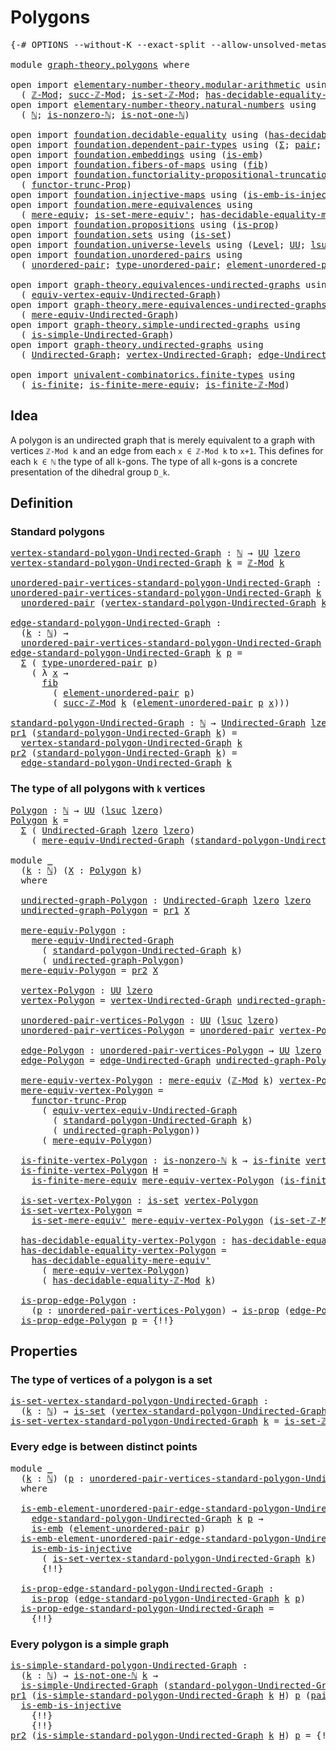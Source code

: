 # Polygons

<pre class="Agda"><a id="21" class="Symbol">{-#</a> <a id="25" class="Keyword">OPTIONS</a> <a id="33" class="Pragma">--without-K</a> <a id="45" class="Pragma">--exact-split</a> <a id="59" class="Pragma">--allow-unsolved-metas</a> <a id="82" class="Symbol">#-}</a>

<a id="87" class="Keyword">module</a> <a id="94" href="graph-theory.polygons.html" class="Module">graph-theory.polygons</a> <a id="116" class="Keyword">where</a>

<a id="123" class="Keyword">open</a> <a id="128" class="Keyword">import</a> <a id="135" href="elementary-number-theory.modular-arithmetic.html" class="Module">elementary-number-theory.modular-arithmetic</a> <a id="179" class="Keyword">using</a>
  <a id="187" class="Symbol">(</a> <a id="189" href="elementary-number-theory.modular-arithmetic.html#3446" class="Function">ℤ-Mod</a><a id="194" class="Symbol">;</a> <a id="196" href="elementary-number-theory.modular-arithmetic.html#5222" class="Function">succ-ℤ-Mod</a><a id="206" class="Symbol">;</a> <a id="208" href="elementary-number-theory.modular-arithmetic.html#4359" class="Function">is-set-ℤ-Mod</a><a id="220" class="Symbol">;</a> <a id="222" href="elementary-number-theory.modular-arithmetic.html#4091" class="Function">has-decidable-equality-ℤ-Mod</a><a id="250" class="Symbol">)</a>
<a id="252" class="Keyword">open</a> <a id="257" class="Keyword">import</a> <a id="264" href="elementary-number-theory.natural-numbers.html" class="Module">elementary-number-theory.natural-numbers</a> <a id="305" class="Keyword">using</a>
  <a id="313" class="Symbol">(</a> <a id="315" href="elementary-number-theory.natural-numbers.html#1444" class="Datatype">ℕ</a><a id="316" class="Symbol">;</a> <a id="318" href="elementary-number-theory.natural-numbers.html#1926" class="Function">is-nonzero-ℕ</a><a id="330" class="Symbol">;</a> <a id="332" href="elementary-number-theory.natural-numbers.html#2080" class="Function">is-not-one-ℕ</a><a id="344" class="Symbol">)</a>

<a id="347" class="Keyword">open</a> <a id="352" class="Keyword">import</a> <a id="359" href="foundation.decidable-equality.html" class="Module">foundation.decidable-equality</a> <a id="389" class="Keyword">using</a> <a id="395" class="Symbol">(</a><a id="396" href="foundation.decidable-equality.html#1785" class="Function">has-decidable-equality</a><a id="418" class="Symbol">)</a>
<a id="420" class="Keyword">open</a> <a id="425" class="Keyword">import</a> <a id="432" href="foundation.dependent-pair-types.html" class="Module">foundation.dependent-pair-types</a> <a id="464" class="Keyword">using</a> <a id="470" class="Symbol">(</a><a id="471" href="foundation-core.dependent-pair-types.html#502" class="Record">Σ</a><a id="472" class="Symbol">;</a> <a id="474" href="foundation-core.dependent-pair-types.html#575" class="InductiveConstructor">pair</a><a id="478" class="Symbol">;</a> <a id="480" href="foundation-core.dependent-pair-types.html#592" class="Field">pr1</a><a id="483" class="Symbol">;</a> <a id="485" href="foundation-core.dependent-pair-types.html#604" class="Field">pr2</a><a id="488" class="Symbol">)</a>
<a id="490" class="Keyword">open</a> <a id="495" class="Keyword">import</a> <a id="502" href="foundation.embeddings.html" class="Module">foundation.embeddings</a> <a id="524" class="Keyword">using</a> <a id="530" class="Symbol">(</a><a id="531" href="foundation-core.embeddings.html#980" class="Function">is-emb</a><a id="537" class="Symbol">)</a>
<a id="539" class="Keyword">open</a> <a id="544" class="Keyword">import</a> <a id="551" href="foundation.fibers-of-maps.html" class="Module">foundation.fibers-of-maps</a> <a id="577" class="Keyword">using</a> <a id="583" class="Symbol">(</a><a id="584" href="foundation-core.fibers-of-maps.html#928" class="Function">fib</a><a id="587" class="Symbol">)</a>
<a id="589" class="Keyword">open</a> <a id="594" class="Keyword">import</a> <a id="601" href="foundation.functoriality-propositional-truncation.html" class="Module">foundation.functoriality-propositional-truncation</a> <a id="651" class="Keyword">using</a>
  <a id="659" class="Symbol">(</a> <a id="661" href="foundation.functoriality-propositional-truncation.html#1451" class="Function">functor-trunc-Prop</a><a id="679" class="Symbol">)</a>
<a id="681" class="Keyword">open</a> <a id="686" class="Keyword">import</a> <a id="693" href="foundation.injective-maps.html" class="Module">foundation.injective-maps</a> <a id="719" class="Keyword">using</a> <a id="725" class="Symbol">(</a><a id="726" href="foundation.injective-maps.html#4595" class="Function">is-emb-is-injective</a><a id="745" class="Symbol">)</a>
<a id="747" class="Keyword">open</a> <a id="752" class="Keyword">import</a> <a id="759" href="foundation.mere-equivalences.html" class="Module">foundation.mere-equivalences</a> <a id="788" class="Keyword">using</a>
  <a id="796" class="Symbol">(</a> <a id="798" href="foundation.mere-equivalences.html#1406" class="Function">mere-equiv</a><a id="808" class="Symbol">;</a> <a id="810" href="foundation.mere-equivalences.html#3465" class="Function">is-set-mere-equiv&#39;</a><a id="828" class="Symbol">;</a> <a id="830" href="foundation.mere-equivalences.html#4004" class="Function">has-decidable-equality-mere-equiv&#39;</a><a id="864" class="Symbol">)</a>
<a id="866" class="Keyword">open</a> <a id="871" class="Keyword">import</a> <a id="878" href="foundation.propositions.html" class="Module">foundation.propositions</a> <a id="902" class="Keyword">using</a> <a id="908" class="Symbol">(</a><a id="909" href="foundation-core.propositions.html#1246" class="Function">is-prop</a><a id="916" class="Symbol">)</a>
<a id="918" class="Keyword">open</a> <a id="923" class="Keyword">import</a> <a id="930" href="foundation.sets.html" class="Module">foundation.sets</a> <a id="946" class="Keyword">using</a> <a id="952" class="Symbol">(</a><a id="953" href="foundation-core.sets.html#1099" class="Function">is-set</a><a id="959" class="Symbol">)</a>
<a id="961" class="Keyword">open</a> <a id="966" class="Keyword">import</a> <a id="973" href="foundation.universe-levels.html" class="Module">foundation.universe-levels</a> <a id="1000" class="Keyword">using</a> <a id="1006" class="Symbol">(</a><a id="1007" href="Agda.Primitive.html#597" class="Postulate">Level</a><a id="1012" class="Symbol">;</a> <a id="1014" href="foundation-core.universe-levels.html#222" class="Primitive">UU</a><a id="1016" class="Symbol">;</a> <a id="1018" href="Agda.Primitive.html#780" class="Primitive">lsuc</a><a id="1022" class="Symbol">;</a> <a id="1024" href="Agda.Primitive.html#764" class="Primitive">lzero</a><a id="1029" class="Symbol">)</a>
<a id="1031" class="Keyword">open</a> <a id="1036" class="Keyword">import</a> <a id="1043" href="foundation.unordered-pairs.html" class="Module">foundation.unordered-pairs</a> <a id="1070" class="Keyword">using</a>
  <a id="1078" class="Symbol">(</a> <a id="1080" href="foundation.unordered-pairs.html#2381" class="Function">unordered-pair</a><a id="1094" class="Symbol">;</a> <a id="1096" href="foundation.unordered-pairs.html#2756" class="Function">type-unordered-pair</a><a id="1115" class="Symbol">;</a> <a id="1117" href="foundation.unordered-pairs.html#3477" class="Function">element-unordered-pair</a><a id="1139" class="Symbol">)</a>

<a id="1142" class="Keyword">open</a> <a id="1147" class="Keyword">import</a> <a id="1154" href="graph-theory.equivalences-undirected-graphs.html" class="Module">graph-theory.equivalences-undirected-graphs</a> <a id="1198" class="Keyword">using</a>
  <a id="1206" class="Symbol">(</a> <a id="1208" href="graph-theory.equivalences-undirected-graphs.html#2222" class="Function">equiv-vertex-equiv-Undirected-Graph</a><a id="1243" class="Symbol">)</a>
<a id="1245" class="Keyword">open</a> <a id="1250" class="Keyword">import</a> <a id="1257" href="graph-theory.mere-equivalences-undirected-graphs.html" class="Module">graph-theory.mere-equivalences-undirected-graphs</a> <a id="1306" class="Keyword">using</a>
  <a id="1314" class="Symbol">(</a> <a id="1316" href="graph-theory.mere-equivalences-undirected-graphs.html#1028" class="Function">mere-equiv-Undirected-Graph</a><a id="1343" class="Symbol">)</a>
<a id="1345" class="Keyword">open</a> <a id="1350" class="Keyword">import</a> <a id="1357" href="graph-theory.simple-undirected-graphs.html" class="Module">graph-theory.simple-undirected-graphs</a> <a id="1395" class="Keyword">using</a>
  <a id="1403" class="Symbol">(</a> <a id="1405" href="graph-theory.simple-undirected-graphs.html#1451" class="Function">is-simple-Undirected-Graph</a><a id="1431" class="Symbol">)</a>
<a id="1433" class="Keyword">open</a> <a id="1438" class="Keyword">import</a> <a id="1445" href="graph-theory.undirected-graphs.html" class="Module">graph-theory.undirected-graphs</a> <a id="1476" class="Keyword">using</a>
  <a id="1484" class="Symbol">(</a> <a id="1486" href="graph-theory.undirected-graphs.html#785" class="Function">Undirected-Graph</a><a id="1502" class="Symbol">;</a> <a id="1504" href="graph-theory.undirected-graphs.html#981" class="Function">vertex-Undirected-Graph</a><a id="1527" class="Symbol">;</a> <a id="1529" href="graph-theory.undirected-graphs.html#1205" class="Function">edge-Undirected-Graph</a><a id="1550" class="Symbol">)</a>

<a id="1553" class="Keyword">open</a> <a id="1558" class="Keyword">import</a> <a id="1565" href="univalent-combinatorics.finite-types.html" class="Module">univalent-combinatorics.finite-types</a> <a id="1602" class="Keyword">using</a>
  <a id="1610" class="Symbol">(</a> <a id="1612" href="univalent-combinatorics.finite-types.html#3715" class="Function">is-finite</a><a id="1621" class="Symbol">;</a> <a id="1623" href="univalent-combinatorics.finite-types.html#6751" class="Function">is-finite-mere-equiv</a><a id="1643" class="Symbol">;</a> <a id="1645" href="univalent-combinatorics.finite-types.html#9612" class="Function">is-finite-ℤ-Mod</a><a id="1660" class="Symbol">)</a>
</pre>
## Idea

A polygon is an undirected graph that is merely equivalent to a graph with vertices `ℤ-Mod k` and an edge from each `x ∈ ℤ-Mod k` to `x+1`. This defines for each `k ∈ ℕ` the type of all `k`-gons. The type of all `k`-gons is a concrete presentation of the dihedral group `D_k`.

## Definition

### Standard polygons

<pre class="Agda"><a id="vertex-standard-polygon-Undirected-Graph"></a><a id="2000" href="graph-theory.polygons.html#2000" class="Function">vertex-standard-polygon-Undirected-Graph</a> <a id="2041" class="Symbol">:</a> <a id="2043" href="elementary-number-theory.natural-numbers.html#1444" class="Datatype">ℕ</a> <a id="2045" class="Symbol">→</a> <a id="2047" href="foundation-core.universe-levels.html#222" class="Primitive">UU</a> <a id="2050" href="Agda.Primitive.html#764" class="Primitive">lzero</a>
<a id="2056" href="graph-theory.polygons.html#2000" class="Function">vertex-standard-polygon-Undirected-Graph</a> <a id="2097" href="graph-theory.polygons.html#2097" class="Bound">k</a> <a id="2099" class="Symbol">=</a> <a id="2101" href="elementary-number-theory.modular-arithmetic.html#3446" class="Function">ℤ-Mod</a> <a id="2107" href="graph-theory.polygons.html#2097" class="Bound">k</a>

<a id="unordered-pair-vertices-standard-polygon-Undirected-Graph"></a><a id="2110" href="graph-theory.polygons.html#2110" class="Function">unordered-pair-vertices-standard-polygon-Undirected-Graph</a> <a id="2168" class="Symbol">:</a> <a id="2170" href="elementary-number-theory.natural-numbers.html#1444" class="Datatype">ℕ</a> <a id="2172" class="Symbol">→</a> <a id="2174" href="foundation-core.universe-levels.html#222" class="Primitive">UU</a> <a id="2177" class="Symbol">(</a><a id="2178" href="Agda.Primitive.html#780" class="Primitive">lsuc</a> <a id="2183" href="Agda.Primitive.html#764" class="Primitive">lzero</a><a id="2188" class="Symbol">)</a>
<a id="2190" href="graph-theory.polygons.html#2110" class="Function">unordered-pair-vertices-standard-polygon-Undirected-Graph</a> <a id="2248" href="graph-theory.polygons.html#2248" class="Bound">k</a> <a id="2250" class="Symbol">=</a>
  <a id="2254" href="foundation.unordered-pairs.html#2381" class="Function">unordered-pair</a> <a id="2269" class="Symbol">(</a><a id="2270" href="graph-theory.polygons.html#2000" class="Function">vertex-standard-polygon-Undirected-Graph</a> <a id="2311" href="graph-theory.polygons.html#2248" class="Bound">k</a><a id="2312" class="Symbol">)</a>

<a id="edge-standard-polygon-Undirected-Graph"></a><a id="2315" href="graph-theory.polygons.html#2315" class="Function">edge-standard-polygon-Undirected-Graph</a> <a id="2354" class="Symbol">:</a>
  <a id="2358" class="Symbol">(</a><a id="2359" href="graph-theory.polygons.html#2359" class="Bound">k</a> <a id="2361" class="Symbol">:</a> <a id="2363" href="elementary-number-theory.natural-numbers.html#1444" class="Datatype">ℕ</a><a id="2364" class="Symbol">)</a> <a id="2366" class="Symbol">→</a>
  <a id="2370" href="graph-theory.polygons.html#2110" class="Function">unordered-pair-vertices-standard-polygon-Undirected-Graph</a> <a id="2428" href="graph-theory.polygons.html#2359" class="Bound">k</a> <a id="2430" class="Symbol">→</a> <a id="2432" href="foundation-core.universe-levels.html#222" class="Primitive">UU</a> <a id="2435" href="Agda.Primitive.html#764" class="Primitive">lzero</a>
<a id="2441" href="graph-theory.polygons.html#2315" class="Function">edge-standard-polygon-Undirected-Graph</a> <a id="2480" href="graph-theory.polygons.html#2480" class="Bound">k</a> <a id="2482" href="graph-theory.polygons.html#2482" class="Bound">p</a> <a id="2484" class="Symbol">=</a>
  <a id="2488" href="foundation-core.dependent-pair-types.html#502" class="Record">Σ</a> <a id="2490" class="Symbol">(</a> <a id="2492" href="foundation.unordered-pairs.html#2756" class="Function">type-unordered-pair</a> <a id="2512" href="graph-theory.polygons.html#2482" class="Bound">p</a><a id="2513" class="Symbol">)</a>
    <a id="2519" class="Symbol">(</a> <a id="2521" class="Symbol">λ</a> <a id="2523" href="graph-theory.polygons.html#2523" class="Bound">x</a> <a id="2525" class="Symbol">→</a>
      <a id="2533" href="foundation-core.fibers-of-maps.html#928" class="Function">fib</a>
        <a id="2545" class="Symbol">(</a> <a id="2547" href="foundation.unordered-pairs.html#3477" class="Function">element-unordered-pair</a> <a id="2570" href="graph-theory.polygons.html#2482" class="Bound">p</a><a id="2571" class="Symbol">)</a>
        <a id="2581" class="Symbol">(</a> <a id="2583" href="elementary-number-theory.modular-arithmetic.html#5222" class="Function">succ-ℤ-Mod</a> <a id="2594" href="graph-theory.polygons.html#2480" class="Bound">k</a> <a id="2596" class="Symbol">(</a><a id="2597" href="foundation.unordered-pairs.html#3477" class="Function">element-unordered-pair</a> <a id="2620" href="graph-theory.polygons.html#2482" class="Bound">p</a> <a id="2622" href="graph-theory.polygons.html#2523" class="Bound">x</a><a id="2623" class="Symbol">)))</a>

<a id="standard-polygon-Undirected-Graph"></a><a id="2628" href="graph-theory.polygons.html#2628" class="Function">standard-polygon-Undirected-Graph</a> <a id="2662" class="Symbol">:</a> <a id="2664" href="elementary-number-theory.natural-numbers.html#1444" class="Datatype">ℕ</a> <a id="2666" class="Symbol">→</a> <a id="2668" href="graph-theory.undirected-graphs.html#785" class="Function">Undirected-Graph</a> <a id="2685" href="Agda.Primitive.html#764" class="Primitive">lzero</a> <a id="2691" href="Agda.Primitive.html#764" class="Primitive">lzero</a>
<a id="2697" href="foundation-core.dependent-pair-types.html#592" class="Field">pr1</a> <a id="2701" class="Symbol">(</a><a id="2702" href="graph-theory.polygons.html#2628" class="Function">standard-polygon-Undirected-Graph</a> <a id="2736" href="graph-theory.polygons.html#2736" class="Bound">k</a><a id="2737" class="Symbol">)</a> <a id="2739" class="Symbol">=</a>
  <a id="2743" href="graph-theory.polygons.html#2000" class="Function">vertex-standard-polygon-Undirected-Graph</a> <a id="2784" href="graph-theory.polygons.html#2736" class="Bound">k</a>
<a id="2786" href="foundation-core.dependent-pair-types.html#604" class="Field">pr2</a> <a id="2790" class="Symbol">(</a><a id="2791" href="graph-theory.polygons.html#2628" class="Function">standard-polygon-Undirected-Graph</a> <a id="2825" href="graph-theory.polygons.html#2825" class="Bound">k</a><a id="2826" class="Symbol">)</a> <a id="2828" class="Symbol">=</a>
  <a id="2832" href="graph-theory.polygons.html#2315" class="Function">edge-standard-polygon-Undirected-Graph</a> <a id="2871" href="graph-theory.polygons.html#2825" class="Bound">k</a>
</pre>
### The type of all polygons with `k` vertices

<pre class="Agda"><a id="Polygon"></a><a id="2934" href="graph-theory.polygons.html#2934" class="Function">Polygon</a> <a id="2942" class="Symbol">:</a> <a id="2944" href="elementary-number-theory.natural-numbers.html#1444" class="Datatype">ℕ</a> <a id="2946" class="Symbol">→</a> <a id="2948" href="foundation-core.universe-levels.html#222" class="Primitive">UU</a> <a id="2951" class="Symbol">(</a><a id="2952" href="Agda.Primitive.html#780" class="Primitive">lsuc</a> <a id="2957" href="Agda.Primitive.html#764" class="Primitive">lzero</a><a id="2962" class="Symbol">)</a>
<a id="2964" href="graph-theory.polygons.html#2934" class="Function">Polygon</a> <a id="2972" href="graph-theory.polygons.html#2972" class="Bound">k</a> <a id="2974" class="Symbol">=</a>
  <a id="2978" href="foundation-core.dependent-pair-types.html#502" class="Record">Σ</a> <a id="2980" class="Symbol">(</a> <a id="2982" href="graph-theory.undirected-graphs.html#785" class="Function">Undirected-Graph</a> <a id="2999" href="Agda.Primitive.html#764" class="Primitive">lzero</a> <a id="3005" href="Agda.Primitive.html#764" class="Primitive">lzero</a><a id="3010" class="Symbol">)</a>
    <a id="3016" class="Symbol">(</a> <a id="3018" href="graph-theory.mere-equivalences-undirected-graphs.html#1028" class="Function">mere-equiv-Undirected-Graph</a> <a id="3046" class="Symbol">(</a><a id="3047" href="graph-theory.polygons.html#2628" class="Function">standard-polygon-Undirected-Graph</a> <a id="3081" href="graph-theory.polygons.html#2972" class="Bound">k</a><a id="3082" class="Symbol">))</a>

<a id="3086" class="Keyword">module</a> <a id="3093" href="graph-theory.polygons.html#3093" class="Module">_</a>
  <a id="3097" class="Symbol">(</a><a id="3098" href="graph-theory.polygons.html#3098" class="Bound">k</a> <a id="3100" class="Symbol">:</a> <a id="3102" href="elementary-number-theory.natural-numbers.html#1444" class="Datatype">ℕ</a><a id="3103" class="Symbol">)</a> <a id="3105" class="Symbol">(</a><a id="3106" href="graph-theory.polygons.html#3106" class="Bound">X</a> <a id="3108" class="Symbol">:</a> <a id="3110" href="graph-theory.polygons.html#2934" class="Function">Polygon</a> <a id="3118" href="graph-theory.polygons.html#3098" class="Bound">k</a><a id="3119" class="Symbol">)</a>
  <a id="3123" class="Keyword">where</a>
  
  <a id="3134" href="graph-theory.polygons.html#3134" class="Function">undirected-graph-Polygon</a> <a id="3159" class="Symbol">:</a> <a id="3161" href="graph-theory.undirected-graphs.html#785" class="Function">Undirected-Graph</a> <a id="3178" href="Agda.Primitive.html#764" class="Primitive">lzero</a> <a id="3184" href="Agda.Primitive.html#764" class="Primitive">lzero</a>
  <a id="3192" href="graph-theory.polygons.html#3134" class="Function">undirected-graph-Polygon</a> <a id="3217" class="Symbol">=</a> <a id="3219" href="foundation-core.dependent-pair-types.html#592" class="Field">pr1</a> <a id="3223" href="graph-theory.polygons.html#3106" class="Bound">X</a>

  <a id="3228" href="graph-theory.polygons.html#3228" class="Function">mere-equiv-Polygon</a> <a id="3247" class="Symbol">:</a>
    <a id="3253" href="graph-theory.mere-equivalences-undirected-graphs.html#1028" class="Function">mere-equiv-Undirected-Graph</a>
      <a id="3287" class="Symbol">(</a> <a id="3289" href="graph-theory.polygons.html#2628" class="Function">standard-polygon-Undirected-Graph</a> <a id="3323" href="graph-theory.polygons.html#3098" class="Bound">k</a><a id="3324" class="Symbol">)</a>
      <a id="3332" class="Symbol">(</a> <a id="3334" href="graph-theory.polygons.html#3134" class="Function">undirected-graph-Polygon</a><a id="3358" class="Symbol">)</a>
  <a id="3362" href="graph-theory.polygons.html#3228" class="Function">mere-equiv-Polygon</a> <a id="3381" class="Symbol">=</a> <a id="3383" href="foundation-core.dependent-pair-types.html#604" class="Field">pr2</a> <a id="3387" href="graph-theory.polygons.html#3106" class="Bound">X</a>

  <a id="3392" href="graph-theory.polygons.html#3392" class="Function">vertex-Polygon</a> <a id="3407" class="Symbol">:</a> <a id="3409" href="foundation-core.universe-levels.html#222" class="Primitive">UU</a> <a id="3412" href="Agda.Primitive.html#764" class="Primitive">lzero</a>
  <a id="3420" href="graph-theory.polygons.html#3392" class="Function">vertex-Polygon</a> <a id="3435" class="Symbol">=</a> <a id="3437" href="graph-theory.undirected-graphs.html#981" class="Function">vertex-Undirected-Graph</a> <a id="3461" href="graph-theory.polygons.html#3134" class="Function">undirected-graph-Polygon</a>

  <a id="3489" href="graph-theory.polygons.html#3489" class="Function">unordered-pair-vertices-Polygon</a> <a id="3521" class="Symbol">:</a> <a id="3523" href="foundation-core.universe-levels.html#222" class="Primitive">UU</a> <a id="3526" class="Symbol">(</a><a id="3527" href="Agda.Primitive.html#780" class="Primitive">lsuc</a> <a id="3532" href="Agda.Primitive.html#764" class="Primitive">lzero</a><a id="3537" class="Symbol">)</a>
  <a id="3541" href="graph-theory.polygons.html#3489" class="Function">unordered-pair-vertices-Polygon</a> <a id="3573" class="Symbol">=</a> <a id="3575" href="foundation.unordered-pairs.html#2381" class="Function">unordered-pair</a> <a id="3590" href="graph-theory.polygons.html#3392" class="Function">vertex-Polygon</a>

  <a id="3608" href="graph-theory.polygons.html#3608" class="Function">edge-Polygon</a> <a id="3621" class="Symbol">:</a> <a id="3623" href="graph-theory.polygons.html#3489" class="Function">unordered-pair-vertices-Polygon</a> <a id="3655" class="Symbol">→</a> <a id="3657" href="foundation-core.universe-levels.html#222" class="Primitive">UU</a> <a id="3660" href="Agda.Primitive.html#764" class="Primitive">lzero</a>
  <a id="3668" href="graph-theory.polygons.html#3608" class="Function">edge-Polygon</a> <a id="3681" class="Symbol">=</a> <a id="3683" href="graph-theory.undirected-graphs.html#1205" class="Function">edge-Undirected-Graph</a> <a id="3705" href="graph-theory.polygons.html#3134" class="Function">undirected-graph-Polygon</a>

  <a id="3733" href="graph-theory.polygons.html#3733" class="Function">mere-equiv-vertex-Polygon</a> <a id="3759" class="Symbol">:</a> <a id="3761" href="foundation.mere-equivalences.html#1406" class="Function">mere-equiv</a> <a id="3772" class="Symbol">(</a><a id="3773" href="elementary-number-theory.modular-arithmetic.html#3446" class="Function">ℤ-Mod</a> <a id="3779" href="graph-theory.polygons.html#3098" class="Bound">k</a><a id="3780" class="Symbol">)</a> <a id="3782" href="graph-theory.polygons.html#3392" class="Function">vertex-Polygon</a>
  <a id="3799" href="graph-theory.polygons.html#3733" class="Function">mere-equiv-vertex-Polygon</a> <a id="3825" class="Symbol">=</a>
    <a id="3831" href="foundation.functoriality-propositional-truncation.html#1451" class="Function">functor-trunc-Prop</a>
      <a id="3856" class="Symbol">(</a> <a id="3858" href="graph-theory.equivalences-undirected-graphs.html#2222" class="Function">equiv-vertex-equiv-Undirected-Graph</a>
        <a id="3902" class="Symbol">(</a> <a id="3904" href="graph-theory.polygons.html#2628" class="Function">standard-polygon-Undirected-Graph</a> <a id="3938" href="graph-theory.polygons.html#3098" class="Bound">k</a><a id="3939" class="Symbol">)</a>
        <a id="3949" class="Symbol">(</a> <a id="3951" href="graph-theory.polygons.html#3134" class="Function">undirected-graph-Polygon</a><a id="3975" class="Symbol">))</a>
      <a id="3984" class="Symbol">(</a> <a id="3986" href="graph-theory.polygons.html#3228" class="Function">mere-equiv-Polygon</a><a id="4004" class="Symbol">)</a>

  <a id="4009" href="graph-theory.polygons.html#4009" class="Function">is-finite-vertex-Polygon</a> <a id="4034" class="Symbol">:</a> <a id="4036" href="elementary-number-theory.natural-numbers.html#1926" class="Function">is-nonzero-ℕ</a> <a id="4049" href="graph-theory.polygons.html#3098" class="Bound">k</a> <a id="4051" class="Symbol">→</a> <a id="4053" href="univalent-combinatorics.finite-types.html#3715" class="Function">is-finite</a> <a id="4063" href="graph-theory.polygons.html#3392" class="Function">vertex-Polygon</a>
  <a id="4080" href="graph-theory.polygons.html#4009" class="Function">is-finite-vertex-Polygon</a> <a id="4105" href="graph-theory.polygons.html#4105" class="Bound">H</a> <a id="4107" class="Symbol">=</a>
    <a id="4113" href="univalent-combinatorics.finite-types.html#6751" class="Function">is-finite-mere-equiv</a> <a id="4134" href="graph-theory.polygons.html#3733" class="Function">mere-equiv-vertex-Polygon</a> <a id="4160" class="Symbol">(</a><a id="4161" href="univalent-combinatorics.finite-types.html#9612" class="Function">is-finite-ℤ-Mod</a> <a id="4177" href="graph-theory.polygons.html#4105" class="Bound">H</a><a id="4178" class="Symbol">)</a>

  <a id="4183" href="graph-theory.polygons.html#4183" class="Function">is-set-vertex-Polygon</a> <a id="4205" class="Symbol">:</a> <a id="4207" href="foundation-core.sets.html#1099" class="Function">is-set</a> <a id="4214" href="graph-theory.polygons.html#3392" class="Function">vertex-Polygon</a>
  <a id="4231" href="graph-theory.polygons.html#4183" class="Function">is-set-vertex-Polygon</a> <a id="4253" class="Symbol">=</a>
    <a id="4259" href="foundation.mere-equivalences.html#3465" class="Function">is-set-mere-equiv&#39;</a> <a id="4278" href="graph-theory.polygons.html#3733" class="Function">mere-equiv-vertex-Polygon</a> <a id="4304" class="Symbol">(</a><a id="4305" href="elementary-number-theory.modular-arithmetic.html#4359" class="Function">is-set-ℤ-Mod</a> <a id="4318" href="graph-theory.polygons.html#3098" class="Bound">k</a><a id="4319" class="Symbol">)</a>

  <a id="4324" href="graph-theory.polygons.html#4324" class="Function">has-decidable-equality-vertex-Polygon</a> <a id="4362" class="Symbol">:</a> <a id="4364" href="foundation.decidable-equality.html#1785" class="Function">has-decidable-equality</a> <a id="4387" href="graph-theory.polygons.html#3392" class="Function">vertex-Polygon</a>
  <a id="4404" href="graph-theory.polygons.html#4324" class="Function">has-decidable-equality-vertex-Polygon</a> <a id="4442" class="Symbol">=</a>
    <a id="4448" href="foundation.mere-equivalences.html#4004" class="Function">has-decidable-equality-mere-equiv&#39;</a>
      <a id="4489" class="Symbol">(</a> <a id="4491" href="graph-theory.polygons.html#3733" class="Function">mere-equiv-vertex-Polygon</a><a id="4516" class="Symbol">)</a>
      <a id="4524" class="Symbol">(</a> <a id="4526" href="elementary-number-theory.modular-arithmetic.html#4091" class="Function">has-decidable-equality-ℤ-Mod</a> <a id="4555" href="graph-theory.polygons.html#3098" class="Bound">k</a><a id="4556" class="Symbol">)</a>

  <a id="4561" href="graph-theory.polygons.html#4561" class="Function">is-prop-edge-Polygon</a> <a id="4582" class="Symbol">:</a>
    <a id="4588" class="Symbol">(</a><a id="4589" href="graph-theory.polygons.html#4589" class="Bound">p</a> <a id="4591" class="Symbol">:</a> <a id="4593" href="graph-theory.polygons.html#3489" class="Function">unordered-pair-vertices-Polygon</a><a id="4624" class="Symbol">)</a> <a id="4626" class="Symbol">→</a> <a id="4628" href="foundation-core.propositions.html#1246" class="Function">is-prop</a> <a id="4636" class="Symbol">(</a><a id="4637" href="graph-theory.polygons.html#3608" class="Function">edge-Polygon</a> <a id="4650" href="graph-theory.polygons.html#4589" class="Bound">p</a><a id="4651" class="Symbol">)</a>
  <a id="4655" href="graph-theory.polygons.html#4561" class="Function">is-prop-edge-Polygon</a> <a id="4676" href="graph-theory.polygons.html#4676" class="Bound">p</a> <a id="4678" class="Symbol">=</a> <a id="4680" class="Hole">{!!}</a>
</pre>
## Properties

### The type of vertices of a polygon is a set

<pre class="Agda"><a id="is-set-vertex-standard-polygon-Undirected-Graph"></a><a id="4761" href="graph-theory.polygons.html#4761" class="Function">is-set-vertex-standard-polygon-Undirected-Graph</a> <a id="4809" class="Symbol">:</a>
  <a id="4813" class="Symbol">(</a><a id="4814" href="graph-theory.polygons.html#4814" class="Bound">k</a> <a id="4816" class="Symbol">:</a> <a id="4818" href="elementary-number-theory.natural-numbers.html#1444" class="Datatype">ℕ</a><a id="4819" class="Symbol">)</a> <a id="4821" class="Symbol">→</a> <a id="4823" href="foundation-core.sets.html#1099" class="Function">is-set</a> <a id="4830" class="Symbol">(</a><a id="4831" href="graph-theory.polygons.html#2000" class="Function">vertex-standard-polygon-Undirected-Graph</a> <a id="4872" href="graph-theory.polygons.html#4814" class="Bound">k</a><a id="4873" class="Symbol">)</a>
<a id="4875" href="graph-theory.polygons.html#4761" class="Function">is-set-vertex-standard-polygon-Undirected-Graph</a> <a id="4923" href="graph-theory.polygons.html#4923" class="Bound">k</a> <a id="4925" class="Symbol">=</a> <a id="4927" href="elementary-number-theory.modular-arithmetic.html#4359" class="Function">is-set-ℤ-Mod</a> <a id="4940" href="graph-theory.polygons.html#4923" class="Bound">k</a>
</pre>
### Every edge is between distinct points

<pre class="Agda"><a id="4998" class="Keyword">module</a> <a id="5005" href="graph-theory.polygons.html#5005" class="Module">_</a>
  <a id="5009" class="Symbol">(</a><a id="5010" href="graph-theory.polygons.html#5010" class="Bound">k</a> <a id="5012" class="Symbol">:</a> <a id="5014" href="elementary-number-theory.natural-numbers.html#1444" class="Datatype">ℕ</a><a id="5015" class="Symbol">)</a> <a id="5017" class="Symbol">(</a><a id="5018" href="graph-theory.polygons.html#5018" class="Bound">p</a> <a id="5020" class="Symbol">:</a> <a id="5022" href="graph-theory.polygons.html#2110" class="Function">unordered-pair-vertices-standard-polygon-Undirected-Graph</a> <a id="5080" href="graph-theory.polygons.html#5010" class="Bound">k</a><a id="5081" class="Symbol">)</a>
  <a id="5085" class="Keyword">where</a>
  
  <a id="5096" href="graph-theory.polygons.html#5096" class="Function">is-emb-element-unordered-pair-edge-standard-polygon-Undirected-Graph</a> <a id="5165" class="Symbol">:</a>
    <a id="5171" href="graph-theory.polygons.html#2315" class="Function">edge-standard-polygon-Undirected-Graph</a> <a id="5210" href="graph-theory.polygons.html#5010" class="Bound">k</a> <a id="5212" href="graph-theory.polygons.html#5018" class="Bound">p</a> <a id="5214" class="Symbol">→</a> 
    <a id="5221" href="foundation-core.embeddings.html#980" class="Function">is-emb</a> <a id="5228" class="Symbol">(</a><a id="5229" href="foundation.unordered-pairs.html#3477" class="Function">element-unordered-pair</a> <a id="5252" href="graph-theory.polygons.html#5018" class="Bound">p</a><a id="5253" class="Symbol">)</a>
  <a id="5257" href="graph-theory.polygons.html#5096" class="Function">is-emb-element-unordered-pair-edge-standard-polygon-Undirected-Graph</a> <a id="5326" href="graph-theory.polygons.html#5326" class="Bound">e</a> <a id="5328" class="Symbol">=</a>
    <a id="5334" href="foundation.injective-maps.html#4595" class="Function">is-emb-is-injective</a>
      <a id="5360" class="Symbol">(</a> <a id="5362" href="graph-theory.polygons.html#4761" class="Function">is-set-vertex-standard-polygon-Undirected-Graph</a> <a id="5410" href="graph-theory.polygons.html#5010" class="Bound">k</a><a id="5411" class="Symbol">)</a>
      <a id="5419" class="Hole">{!!}</a>

  <a id="5427" href="graph-theory.polygons.html#5427" class="Function">is-prop-edge-standard-polygon-Undirected-Graph</a> <a id="5474" class="Symbol">:</a>
    <a id="5480" href="foundation-core.propositions.html#1246" class="Function">is-prop</a> <a id="5488" class="Symbol">(</a><a id="5489" href="graph-theory.polygons.html#2315" class="Function">edge-standard-polygon-Undirected-Graph</a> <a id="5528" href="graph-theory.polygons.html#5010" class="Bound">k</a> <a id="5530" href="graph-theory.polygons.html#5018" class="Bound">p</a><a id="5531" class="Symbol">)</a>
  <a id="5535" href="graph-theory.polygons.html#5427" class="Function">is-prop-edge-standard-polygon-Undirected-Graph</a> <a id="5582" class="Symbol">=</a>
    <a id="5588" class="Hole">{!!}</a>
</pre>
### Every polygon is a simple graph

<pre class="Agda"><a id="is-simple-standard-polygon-Undirected-Graph"></a><a id="5643" href="graph-theory.polygons.html#5643" class="Function">is-simple-standard-polygon-Undirected-Graph</a> <a id="5687" class="Symbol">:</a>
  <a id="5691" class="Symbol">(</a><a id="5692" href="graph-theory.polygons.html#5692" class="Bound">k</a> <a id="5694" class="Symbol">:</a> <a id="5696" href="elementary-number-theory.natural-numbers.html#1444" class="Datatype">ℕ</a><a id="5697" class="Symbol">)</a> <a id="5699" class="Symbol">→</a> <a id="5701" href="elementary-number-theory.natural-numbers.html#2080" class="Function">is-not-one-ℕ</a> <a id="5714" href="graph-theory.polygons.html#5692" class="Bound">k</a> <a id="5716" class="Symbol">→</a>
  <a id="5720" href="graph-theory.simple-undirected-graphs.html#1451" class="Function">is-simple-Undirected-Graph</a> <a id="5747" class="Symbol">(</a><a id="5748" href="graph-theory.polygons.html#2628" class="Function">standard-polygon-Undirected-Graph</a> <a id="5782" href="graph-theory.polygons.html#5692" class="Bound">k</a><a id="5783" class="Symbol">)</a>
<a id="5785" href="foundation-core.dependent-pair-types.html#592" class="Field">pr1</a> <a id="5789" class="Symbol">(</a><a id="5790" href="graph-theory.polygons.html#5643" class="Function">is-simple-standard-polygon-Undirected-Graph</a> <a id="5834" href="graph-theory.polygons.html#5834" class="Bound">k</a> <a id="5836" href="graph-theory.polygons.html#5836" class="Bound">H</a><a id="5837" class="Symbol">)</a> <a id="5839" href="graph-theory.polygons.html#5839" class="Bound">p</a> <a id="5841" class="Symbol">(</a><a id="5842" href="foundation-core.dependent-pair-types.html#575" class="InductiveConstructor">pair</a> <a id="5847" href="graph-theory.polygons.html#5847" class="Bound">x</a> <a id="5849" class="Symbol">(</a><a id="5850" href="foundation-core.dependent-pair-types.html#575" class="InductiveConstructor">pair</a> <a id="5855" href="graph-theory.polygons.html#5855" class="Bound">y</a> <a id="5857" href="graph-theory.polygons.html#5857" class="Bound">α</a><a id="5858" class="Symbol">))</a> <a id="5861" class="Symbol">=</a>
  <a id="5865" href="foundation.injective-maps.html#4595" class="Function">is-emb-is-injective</a>
    <a id="5889" class="Hole">{!!}</a>
    <a id="5898" class="Hole">{!!}</a>
<a id="5903" href="foundation-core.dependent-pair-types.html#604" class="Field">pr2</a> <a id="5907" class="Symbol">(</a><a id="5908" href="graph-theory.polygons.html#5643" class="Function">is-simple-standard-polygon-Undirected-Graph</a> <a id="5952" href="graph-theory.polygons.html#5952" class="Bound">k</a> <a id="5954" href="graph-theory.polygons.html#5954" class="Bound">H</a><a id="5955" class="Symbol">)</a> <a id="5957" href="graph-theory.polygons.html#5957" class="Bound">p</a> <a id="5959" class="Symbol">=</a> <a id="5961" class="Hole">{!!}</a>
</pre>